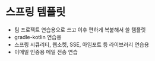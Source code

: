 # 스프링 템플릿
- 팀 프로젝트 연습용으로 쓰고 이후 편하게 복붙해서 쓸 템플릿
- gradle-kotlin 연습용
- 스프링 시큐리티, 웹소켓, SSE, 아임포트 등 라이브러리 연습용
- 이메일 인증용 메일 전송 연습
